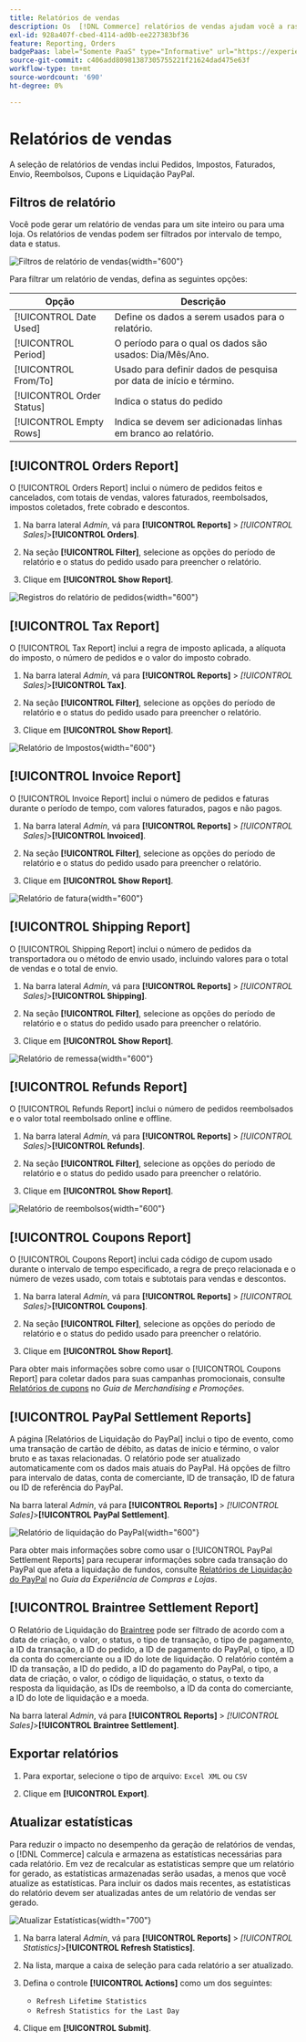 ```yaml
---
title: Relatórios de vendas
description: Os  [!DNL Commerce] relatórios de vendas ajudam você a rastrear pedidos, impostos, faturas, remessa, reembolsos, cupons e liquidação do PayPal.
exl-id: 928a407f-cbed-4114-ad0b-ee227383bf36
feature: Reporting, Orders
badgePaas: label="Somente PaaS" type="Informative" url="https://experienceleague.adobe.com/en/docs/commerce/user-guides/product-solutions" tooltip="Aplica-se somente a projetos do Adobe Commerce na nuvem (infraestrutura do PaaS gerenciada pela Adobe) e a projetos locais."
source-git-commit: c406add80981387305755221f21624dad475e63f
workflow-type: tm+mt
source-wordcount: '690'
ht-degree: 0%

---
```


# Relatórios de vendas

A seleção de relatórios de vendas inclui Pedidos, Impostos, Faturados, Envio, Reembolsos, Cupons e Liquidação PayPal.

## Filtros de relatório

Você pode gerar um relatório de vendas para um site inteiro ou para uma loja. Os relatórios de vendas podem ser filtrados por intervalo de tempo, data e status.

![Filtros de relatório de vendas](./assets/tax-report.png){width="600"}

Para filtrar um relatório de vendas, defina as seguintes opções:

| Opção | Descrição |
|--- |--- |
| [!UICONTROL Date Used] | Define os dados a serem usados para o relatório. |
| [!UICONTROL Period] | O período para o qual os dados são usados: Dia/Mês/Ano. |
| [!UICONTROL From/To] | Usado para definir dados de pesquisa por data de início e término. |
| [!UICONTROL Order Status] | Indica o status do pedido |
| [!UICONTROL Empty Rows] | Indica se devem ser adicionadas linhas em branco ao relatório. |

## [!UICONTROL Orders Report]

O [!UICONTROL Orders Report] inclui o número de pedidos feitos e cancelados, com totais de vendas, valores faturados, reembolsados, impostos coletados, frete cobrado e descontos.

1. Na barra lateral _Admin_, vá para **[!UICONTROL Reports]** > _[!UICONTROL Sales]_>**[!UICONTROL Orders]**.

1. Na seção **[!UICONTROL Filter]**, selecione as opções do período de relatório e o status do pedido usado para preencher o relatório.

1. Clique em **[!UICONTROL Show Report]**.

![Registros do relatório de pedidos](./assets/order-report-records.png){width="600"}

## [!UICONTROL Tax Report]

O [!UICONTROL Tax Report] inclui a regra de imposto aplicada, a alíquota do imposto, o número de pedidos e o valor do imposto cobrado.

1. Na barra lateral _Admin_, vá para **[!UICONTROL Reports]** > _[!UICONTROL Sales]_>**[!UICONTROL Tax]**.

1. Na seção **[!UICONTROL Filter]**, selecione as opções do período de relatório e o status do pedido usado para preencher o relatório.


1. Clique em **[!UICONTROL Show Report]**.

![Relatório de Impostos](./assets/tax-report-records.png){width="600"}

## [!UICONTROL Invoice Report]

O [!UICONTROL Invoice Report] inclui o número de pedidos e faturas durante o período de tempo, com valores faturados, pagos e não pagos.

1. Na barra lateral _Admin_, vá para **[!UICONTROL Reports]** > _[!UICONTROL Sales]_>**[!UICONTROL Invoiced]**.

1. Na seção **[!UICONTROL Filter]**, selecione as opções do período de relatório e o status do pedido usado para preencher o relatório.

1. Clique em **[!UICONTROL Show Report]**.

![Relatório de fatura](./assets/sales-invoiced.png){width="600"}

## [!UICONTROL Shipping Report]

O [!UICONTROL Shipping Report] inclui o número de pedidos da transportadora ou o método de envio usado, incluindo valores para o total de vendas e o total de envio.

1. Na barra lateral _Admin_, vá para **[!UICONTROL Reports]** > _[!UICONTROL Sales]_>**[!UICONTROL Shipping]**.

1. Na seção **[!UICONTROL Filter]**, selecione as opções do período de relatório e o status do pedido usado para preencher o relatório.

1. Clique em **[!UICONTROL Show Report]**.

![Relatório de remessa](./assets/shipping.png){width="600"}

## [!UICONTROL Refunds Report]

O [!UICONTROL Refunds Report] inclui o número de pedidos reembolsados e o valor total reembolsado online e offline.

1. Na barra lateral _Admin_, vá para **[!UICONTROL Reports]** > _[!UICONTROL Sales]_>**[!UICONTROL Refunds]**.

1. Na seção **[!UICONTROL Filter]**, selecione as opções do período de relatório e o status do pedido usado para preencher o relatório.

1. Clique em **[!UICONTROL Show Report]**.

![Relatório de reembolsos](./assets/sales-refunds.png){width="600"}

## [!UICONTROL Coupons Report]

O [!UICONTROL Coupons Report] inclui cada código de cupom usado durante o intervalo de tempo especificado, a regra de preço relacionada e o número de vezes usado, com totais e subtotais para vendas e descontos.

1. Na barra lateral _Admin_, vá para **[!UICONTROL Reports]** > _[!UICONTROL Sales]_>**[!UICONTROL Coupons]**.

1. Na seção **[!UICONTROL Filter]**, selecione as opções do período de relatório e o status do pedido usado para preencher o relatório.

1. Clique em **[!UICONTROL Show Report]**.

Para obter mais informações sobre como usar o [!UICONTROL Coupons Report] para coletar dados para suas campanhas promocionais, consulte [Relatórios de cupons](../merchandising-promotions/price-rules-cart-coupon.md#coupons-report) no _Guia de Merchandising e Promoções_.

<!--- ![Coupons Report](./assets/sales-coupons.png) need coupon data  -->

## [!UICONTROL PayPal Settlement Reports]

A página [Relatórios de Liquidação do PayPal] inclui o tipo de evento, como uma transação de cartão de débito, as datas de início e término, o valor bruto e as taxas relacionadas. O relatório pode ser atualizado automaticamente com os dados mais atuais do PayPal. Há opções de filtro para intervalo de datas, conta de comerciante, ID de transação, ID de fatura ou ID de referência do PayPal.

Na barra lateral _Admin_, vá para **[!UICONTROL Reports]** > _[!UICONTROL Sales]_>**[!UICONTROL PayPal Settlement]**.

![Relatório de liquidação do PayPal](./assets/reports-sales-paypal-settlement.png){width="600"}

Para obter mais informações sobre como usar o [!UICONTROL PayPal Settlement Reports] para recuperar informações sobre cada transação do PayPal que afeta a liquidação de fundos, consulte [Relatórios de Liquidação do PayPal](../stores-purchase/paypal-settlement-reports.md) no _Guia da Experiência de Compras e Lojas_.

## [!UICONTROL Braintree Settlement Report]

O Relatório de Liquidação do [Braintree](../stores-purchase/braintree.md) pode ser filtrado de acordo com a data de criação, o valor, o status, o tipo de transação, o tipo de pagamento, a ID da transação, a ID do pedido, a ID de pagamento do PayPal, o tipo, a ID da conta do comerciante ou a ID do lote de liquidação. O relatório contém a ID da transação, a ID do pedido, a ID do pagamento do PayPal, o tipo, a data de criação, o valor, o código de liquidação, o status, o texto da resposta da liquidação, as IDs de reembolso, a ID da conta do comerciante, a ID do lote de liquidação e a moeda.

Na barra lateral _Admin_, vá para **[!UICONTROL Reports]** > _[!UICONTROL Sales]_>**[!UICONTROL Braintree Settlement]**.

<!--- ![Braintree Settlement Report](./assets/braintree-settlement.png) need a Braintree connection to update report screen -->

## Exportar relatórios

1. Para exportar, selecione o tipo de arquivo: `Excel XML` ou `CSV`

1. Clique em **[!UICONTROL Export]**.

## Atualizar estatísticas

Para reduzir o impacto no desempenho da geração de relatórios de vendas, o [!DNL Commerce] calcula e armazena as estatísticas necessárias para cada relatório. Em vez de recalcular as estatísticas sempre que um relatório for gerado, as estatísticas armazenadas serão usadas, a menos que você atualize as estatísticas. Para incluir os dados mais recentes, as estatísticas do relatório devem ser atualizadas antes de um relatório de vendas ser gerado.

![Atualizar Estatísticas](./assets/refresh-stats.png){width="700"}

1. Na barra lateral _Admin_, vá para **[!UICONTROL Reports]** > _[!UICONTROL Statistics]_>**[!UICONTROL Refresh Statistics]**.

1. Na lista, marque a caixa de seleção para cada relatório a ser atualizado.

1. Defina o controle **[!UICONTROL Actions]** como um dos seguintes:

   - `Refresh Lifetime Statistics`
   - `Refresh Statistics for the Last Day`

1. Clique em **[!UICONTROL Submit]**.
